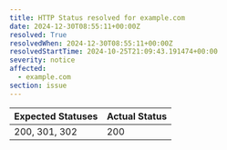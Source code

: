```yaml
---
title: HTTP Status resolved for example.com
date: 2024-12-30T08:55:11+00:00Z
resolved: True
resolvedWhen: 2024-12-30T08:55:11+00:00Z
resolvedStartTime: 2024-10-25T21:09:43.191474+00:00
severity: notice
affected:
  - example.com
section: issue
---
```


| Expected Statuses | Actual Status  |
|-------------------|----------------|
| 200, 301, 302 | 200 |
